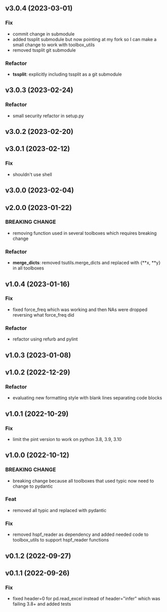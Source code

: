 ## v3.0.4 (2023-03-01)

### Fix

- commit change in submodule
- added tssplit submodule but now pointing at my fork so I can make a small change to work with toolbox_utils
- removed tssplit git submodule

### Refactor

- **tssplit**: explicitly including tssplit as a git submodule

## v3.0.3 (2023-02-24)

### Refactor

- small security refactor in setup.py

## v3.0.2 (2023-02-20)

## v3.0.1 (2023-02-12)

### Fix

- shouldn't use shell

## v3.0.0 (2023-02-04)

## v2.0.0 (2023-01-22)

### BREAKING CHANGE

- removing function used in several toolboxes which requires breaking change

### Refactor

- **merge_dicts**: removed tsutils.merge_dicts and replaced with {**x, **y} in all toolboxes

## v1.0.4 (2023-01-16)

### Fix

- fixed force_freq which was working and then NAs were dropped reversing what force_freq did

### Refactor

- refactor using refurb and pylint

## v1.0.3 (2023-01-08)

## v1.0.2 (2022-12-29)

### Refactor

- evaluating new formatting style with blank lines separating code blocks

## v1.0.1 (2022-10-29)

### Fix

- limit the pint version to work on python 3.8, 3.9, 3.10

## v1.0.0 (2022-10-12)

### BREAKING CHANGE

- breaking change because all toolboxes that used typic now need to change to pydantic

### Feat

- removed all typic and replaced with pydantic

### Fix

- removed hspf_reader as dependency and added needed code to toolbox_utils to support hspf_reader functions

## v0.1.2 (2022-09-27)

## v0.1.1 (2022-09-26)

### Fix

- fixed header=0 for pd.read_excel instead of header="infer" which was failing 3.8+ and added tests
